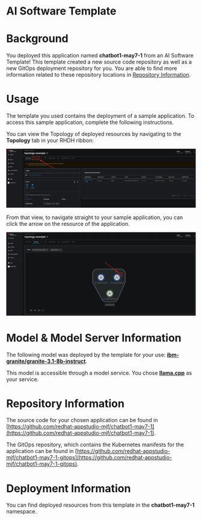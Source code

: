 # AI Software Template

# Background

You deployed this application named **chatbot1-may7-1** from an AI Software Template! This template created a new source code repository as well as a new GitOps deployment repository for you. You are able to find more information related to these repository locations in [Repository Information](#repository-information).

# Usage

The template you used contains the deployment of a sample application. To access this sample application, complete the following instructions.

You can view the Topology of deployed resources by navigating to the **Topology** tab in your RHDH ribbon:

![Topology Ribbon](./images/topology-ribbon.png)

From that view, to navigate straight to your sample application, you can click the arrow on the resource of the application.

![Topology View Application Link](./images/topology-app-link.png)

# Model & Model Server Information
The following model was deployed by the template for your use: **[ibm-granite/granite-3.1-8b-instruct](https://huggingface.co/ibm-granite/granite-3.1-8b-instruct)**.

This model is accessible through a model service. You chose **[llama.cpp]( https://github.com/containers/ai-lab-recipes/tree/main/model_servers/llamacpp_python)** as your service.

# Repository Information

The source code for your chosen application can be found in [https://github.com/redhat-appstudio-mjf/chatbot1-may7-1](https://github.com/redhat-appstudio-mjf/chatbot1-may7-1).

The GitOps repository, which contains the Kubernetes manifests for the application can be found in 
[https://github.com/redhat-appstudio-mjf/chatbot1-may7-1-gitops](https://github.com/redhat-appstudio-mjf/chatbot1-may7-1-gitops). 

# Deployment Information

You can find deployed resources from this template in the **chatbot1-may7-1** namespace.
